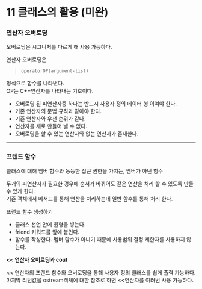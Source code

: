 # 11 클래스의 활용 (미완)

### 연산자 오버로딩

오버로딩은 시그니처를 다르게 해 사용 가능하다.

연산자 오버로딩은 
>```cpp
>operatorOP(argument-list)
>```

형식으로 함수를 나타낸다.  
OP는 C++연산자를 나타내는 기호이다.

- 오버로딩 된 피연산자중 하나는 반드시 사용자 정의 데이터 형 이여야 한다.
- 기존 연산자의 문법 규칙과 같아야 한다.
- 기존 연산자와 우선 순위가 같다.
- 연산자를 새로 만들어 낼 수 없다.
- 오버로딩을 할 수 있는 연산자와 없는 연산자가 존재한다.

---
### 프렌드 함수

클래스에 대해 멤버 함수와 동등한 접근 권한을 가지는, 멤버가 아닌 함수

두개의 피연산자가 필요한 경우에 순서가 바뀌어도 같은 연산을 처리 할 수 있도록 만들 수 있게 한다.  
기존 객체에서 메서드를 통해 연산을 처리하는데 일반 함수를 통해 처리 한다.

프랜드 함수 생성하기
- 클래스 선언 안에 원형을 넣는다.
- friend 키워드를 앞에 붙인다.
- 함수를 작성한다.
  멤버 함수가 아니기 때문에 사용범위 결정 제한자를 사용하지 않는다.


**<< 연산자 오버로딩과 cout**

<< 연산자의 프랜드 함수와 오버로딩을 통해 사용자 정의 클래스를 쉽게 출력 가능하다.  
마지막 리턴값을 ostream객체에 대한 참조로 하면 <<연산자를 여러번 사용 가능하다.
